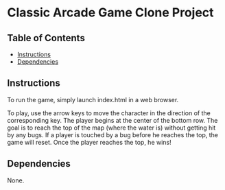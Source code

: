 # Classic Arcade Game Clone Project

## Table of Contents

- [Instructions](#instructions)
- [Dependencies](#dependencies)

## Instructions

To run the game, simply launch index.html in a web browser.

To play, use the arrow keys to move the character in the direction of the
corresponding key. The player begins at the center of the bottom row. The goal
is to reach the top of the map (where the water is) without getting hit by any
bugs. If a player is touched by a bug before he reaches the top, the game will
reset. Once the player reaches the top, he wins!

## Dependencies

None.

